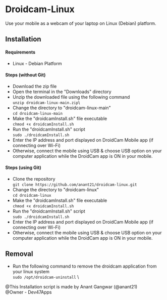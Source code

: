 # Droidcam-Linux
Use your mobile as a webcam of your laptop on Linux (Debian) platform.

## Installation

#### Requirements
  * Linux - Debian Platform
  
#### Steps (without Git)
  * Download the zip file
  * Open the terminal in the "Downloads" directory
  * Unzip the downloaded file using the following command \
   ` unzip droidcam-linux-main.zip `\
  * Change the directory to "droidcam-linux-main" \
   ` cd droidcam-linux-main `
  * Make the "droidcamInstall.sh" file executable \
   ` chmod +x droidcamInstall.sh `
  * Run the "droidcamInstall.sh" script \
   ` sudo ./droidcamInstall.sh `
  * Enter the IP address and port displayed on DroidCam Mobile app (if connecting over Wi-Fi)
  * Otherwise, connect the mobile using USB & choose USB option on your computer application while the DroidCam app is ON in your mobile.
  
#### Steps (using Git)
  * Clone the repository \
   ` git clone https://github.com/anant21/droidcam-linux.git `
  * Change the directory to "droidcam-linux" \
   ` cd droidcam-linux ` 
  * Make the "droidcamInstall.sh" file executable \
   ` chmod +x droidcamInstall.sh `
  * Run the "droidcamInstall.sh" script \
   ` sudo ./droidcamInstall.sh `
  * Enter the IP address and port displayed on DroidCam Mobile app (if connecting over Wi-Fi)
  * Otherwise, connect the mobile using USB & choose USB option on your computer application while the DroidCam app is ON in your mobile.
  
## Removal
  * Run the following command to remove the droidcam application from your linux system \
   ` sudo /opt/droidcam-uninstall ` \ 

@This Installation script is made by Anant Gangwar (@anant21) \
@Owner - Dev47Apps
